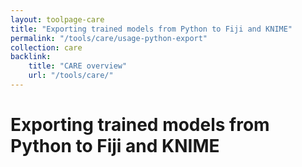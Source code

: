 ```yaml
---
layout: toolpage-care
title: "Exporting trained models from Python to Fiji and KNIME"
permalink: "/tools/care/usage-python-export"
collection: care
backlink:
    title: "CARE overview"
    url: "/tools/care/"
---
```


# Exporting trained models from Python to Fiji and KNIME